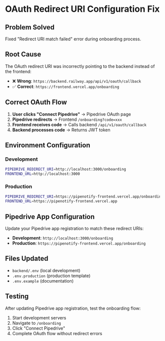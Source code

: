 # OAuth Redirect URI Configuration Fix

## Problem Solved
Fixed "Redirect URI match failed" error during onboarding process.

## Root Cause
The OAuth redirect URI was incorrectly pointing to the backend instead of the frontend:
- ❌ **Wrong**: `https://backend.railway.app/api/v1/oauth/callback`
- ✅ **Correct**: `https://frontend.vercel.app/onboarding`

## Correct OAuth Flow
1. **User clicks "Connect Pipedrive"** → Pipedrive OAuth page
2. **Pipedrive redirects** → Frontend `/onboarding?code=xxx`
3. **Frontend receives code** → Calls backend `/api/v1/oauth/callback` 
4. **Backend processes code** → Returns JWT token

## Environment Configuration

### Development
```bash
PIPEDRIVE_REDIRECT_URI=http://localhost:3000/onboarding
FRONTEND_URL=http://localhost:3000
```

### Production
```bash
PIPEDRIVE_REDIRECT_URI=https://pipenotify-frontend.vercel.app/onboarding
FRONTEND_URL=https://pipenotify-frontend.vercel.app
```

## Pipedrive App Configuration
Update your Pipedrive app registration to match these redirect URIs:
- **Development**: `http://localhost:3000/onboarding`
- **Production**: `https://pipenotify-frontend.vercel.app/onboarding`

## Files Updated
- `backend/.env` (local development)
- `.env.production` (production template)
- `.env.example` (documentation)

## Testing
After updating Pipedrive app registration, test the onboarding flow:
1. Start development servers
2. Navigate to `/onboarding`
3. Click "Connect Pipedrive"
4. Complete OAuth flow without redirect errors